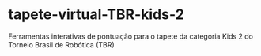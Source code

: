 # tapete-virtual-TBR-kids-2
Ferramentas interativas de pontuação para o tapete da categoria Kids 2 do Torneio Brasil de Robótica (TBR)
